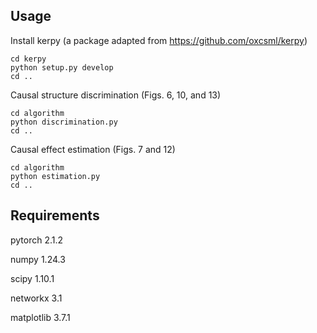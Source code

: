 ## Usage

Install kerpy (a package adapted from https://github.com/oxcsml/kerpy)

```(bash)
cd kerpy
python setup.py develop
cd ..
```

Causal structure discrimination (Figs. 6, 10, and 13)

```(bash)
cd algorithm
python discrimination.py
cd ..
```

Causal effect estimation (Figs. 7 and 12)

```(bash)
cd algorithm
python estimation.py
cd ..
```

## Requirements

pytorch 2.1.2

numpy 1.24.3

scipy 1.10.1

networkx 3.1

matplotlib 3.7.1
